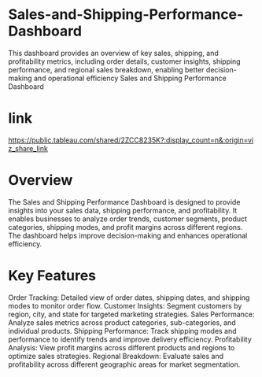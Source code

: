 # Sales-and-Shipping-Performance-Dashboard
This dashboard provides an overview of key sales, shipping, and profitability metrics, including order details, customer insights, shipping performance, and regional sales breakdown, enabling better decision-making and operational efficiency
Sales and Shipping Performance Dashboard
# link
https://public.tableau.com/shared/2ZCC8235K?:display_count=n&:origin=viz_share_link
# Overview
The Sales and Shipping Performance Dashboard is designed to provide insights into your sales data, shipping performance, and profitability. It enables businesses to analyze order trends, customer segments, product categories, shipping modes, and profit margins across different regions. The dashboard helps improve decision-making and enhances operational efficiency.

# Key Features
Order Tracking: Detailed view of order dates, shipping dates, and shipping modes to monitor order flow.
Customer Insights: Segment customers by region, city, and state for targeted marketing strategies.
Sales Performance: Analyze sales metrics across product categories, sub-categories, and individual products.
Shipping Performance: Track shipping modes and performance to identify trends and improve delivery efficiency.
Profitability Analysis: View profit margins across different products and regions to optimize sales strategies.
Regional Breakdown: Evaluate sales and profitability across different geographic areas for market segmentation.
